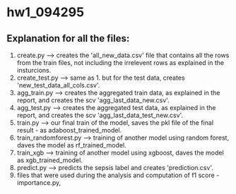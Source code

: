 # hw1_094295

## Explanation for all the files:
1. create.py --> creates the 'all_new_data.csv' file that contains all the rows from the train files, not including the irrelevent rows as explained in the insturcions. 
2. create_test.py --> same as 1. but for the test data, creates 'new_test_data_all_cols.csv'.
3. agg_train.py --> creates the aggregated train data, as explained in the report, and creates the scv 'agg_last_data_new.csv'.
4. agg_test.py --> creates the aggregated test data, as explained in the report, and creates the scv 'agg_last_data_test_new.csv'.
5. train.py --> our final train of the model, saves the pkl file of the final result - as adaboost_trained_model.
6. train_randomforest.py --> training of another model using random forest, daves the model as rf_trained_model.
7. train_xgb --> training of another model using xgboost, daves the model as xgb_trained_model.
8. predict.py --> predicts the sepsis label and creates 'prediction.csv'.
9. files that were used during the analysis and computation of f1 score - importance.py,
